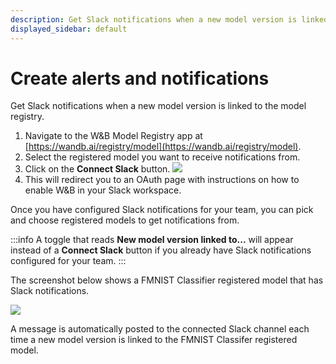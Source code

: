 ```yaml
---
description: Get Slack notifications when a new model version is linked to the model registry.
displayed_sidebar: default
---
```


# Create alerts and notifications

<!-- # Notifications for new model versions -->
Get Slack notifications when a new model version is linked to the model registry. 


1. Navigate to the W&B Model Registry app at [https://wandb.ai/registry/model](https://wandb.ai/registry/model).
2. Select the registered model you want to receive notifications from.
3. Click on the **Connect Slack** button.
    ![](/images/models/connect_to_slack.png)
4. This will redirect you to an OAuth page with instructions on how to enable W&B in your Slack workspace.


Once you have configured Slack notifications for your team, you can pick and choose registered models to get notifications from. 

:::info
A toggle that reads **New model version linked to...** will appear instead of a **Connect Slack** button if you already have Slack notifications configured for your team.
:::

The screenshot below shows a FMNIST Classifier registered model that has Slack notifications. 

![](/images/models/conect_to_slack_fmnist.png)

A message is automatically posted to the connected Slack channel each time a new model version is linked to the FMNIST Classifer registered model.
